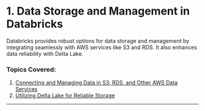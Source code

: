 
# 1. Data Storage and Management in Databricks

Databricks provides robust options for data storage and management by integrating seamlessly with AWS services like S3 and RDS. It also enhances data reliability with Delta Lake.

### Topics Covered:
1. [Connecting and Managing Data in S3, RDS, and Other AWS Data Services](Connecting_and_Managing_Data_AWS_Services.md)
2. [Utilizing Delta Lake for Reliable Storage](Utilizing_Delta_Lake.md)

---
